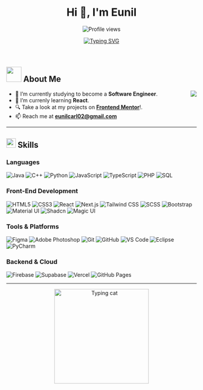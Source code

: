 <h1 align="center">Hi 👋, I'm Eunil</h1>

<p align="center">
  <img src="https://komarev.com/ghpvc/?username=EunilCarl" alt="Profile views" />
</p>

<p align="center">
  <a href="https://git.io/typing-svg">
    <img src="https://readme-typing-svg.herokuapp.com?font=Fira+Code&pause=1000&color=7BAEF7&width=435&lines=A+Self-taught+Front-end+Developer;An+Aspiring+Software+Engineer;Building+Projects+with+Passion" alt="Typing SVG" />
  </a>
</p>

<br>

## <img src="https://media.giphy.com/media/7Cr71vflxfGFO/giphy.gif" width="40px"> About Me

<img align="right" src="https://github-readme-stats.vercel.app/api/top-langs/?username=EunilCarl&hide_progress=false" />

- 🔭 I’m currently studying to become a **Software Engineer**.
- 🌱 I’m currenly learning **React**.
- 🔍 Take a look at my projects on [**Frontend Mentor**](https://www.frontendmentor.io/profile/EunilCarl)!.
- 📫 Reach me at **eunilcarl02@gmail.com**
---

## <img src="https://media2.giphy.com/media/QssGEmpkyEOhBCb7e1/giphy.gif" width="25"> Skills

<p align="center">

### Languages
![Java](https://img.shields.io/badge/Java-%23ED8B00.svg?style=for-the-badge&logo=openjdk&logoColor=white)
![C++](https://img.shields.io/badge/C++-%2300599C.svg?style=for-the-badge&logo=c%2B%2B&logoColor=white)
![Python](https://img.shields.io/badge/Python-%2314354C.svg?style=for-the-badge&logo=python&logoColor=white)
![JavaScript](https://img.shields.io/badge/JavaScript-%23323330.svg?style=for-the-badge&logo=javascript&logoColor=%23F7DF1E)
![TypeScript](https://img.shields.io/badge/TypeScript-%23007ACC.svg?style=for-the-badge&logo=typescript&logoColor=white)
![PHP](https://img.shields.io/badge/PHP-%237D55C2.svg?style=for-the-badge&logo=php&logoColor=white)
![SQL](https://img.shields.io/badge/MySQL-%2300f.svg?style=for-the-badge&logo=mysql&logoColor=white)

### Front-End Development
![HTML5](https://img.shields.io/badge/HTML5-%23E34F26.svg?style=for-the-badge&logo=html5&logoColor=white)
![CSS3](https://img.shields.io/badge/CSS3-%231572B6.svg?style=for-the-badge&logo=css3&logoColor=white)
![React](https://img.shields.io/badge/React-%2320232a.svg?style=for-the-badge&logo=react&logoColor=%2361DAFB)
![Next.js](https://img.shields.io/badge/Next.js-%23000000.svg?style=for-the-badge&logo=nextdotjs&logoColor=white)
![Tailwind CSS](https://img.shields.io/badge/TailwindCSS-%2338B2AC.svg?style=for-the-badge&logo=tailwind-css&logoColor=white)
![SCSS](https://img.shields.io/badge/SCSS-hotpink.svg?style=for-the-badge&logo=SASS&logoColor=white)
![Bootstrap](https://img.shields.io/badge/bootstrap-%238511FA.svg?style=for-the-badge&logo=bootstrap&logoColor=white)
![Material UI](https://img.shields.io/badge/Material%20UI-%230081CB.svg?style=for-the-badge&logo=mui&logoColor=white)
![Shadcn](https://img.shields.io/badge/Shadcn-%23ED64A6.svg?style=for-the-badge)
![Magic UI](https://img.shields.io/badge/Magic%20UI-%234A90E2.svg?style=for-the-badge)

### Tools & Platforms
![Figma](https://img.shields.io/badge/Figma-%23F24E1E.svg?style=for-the-badge&logo=figma&logoColor=white)
![Adobe Photoshop](https://img.shields.io/badge/Adobe%20Photoshop-%2331A8FF.svg?style=for-the-badge&logo=adobe%20photoshop&logoColor=white)
![Git](https://img.shields.io/badge/Git-%23F05032.svg?style=for-the-badge&logo=git&logoColor=white)
![GitHub](https://img.shields.io/badge/GitHub-%2312100E.svg?style=for-the-badge&logo=github&logoColor=white)
![VS Code](https://img.shields.io/badge/Visual%20Studio%20Code-0078d7.svg?style=for-the-badge&logo=visual-studio-code&logoColor=white)
![Eclipse](https://img.shields.io/badge/Eclipse-FE7A16.svg?style=for-the-badge&logo=Eclipse&logoColor=white)
![PyCharm](https://img.shields.io/badge/PyCharm-143?style=for-the-badge&logo=pycharm&logoColor=black&color=black&labelColor=green)

### Backend & Cloud
![Firebase](https://img.shields.io/badge/Firebase-%23FFCA28.svg?style=for-the-badge&logo=firebase&logoColor=black)
![Supabase](https://img.shields.io/badge/Supabase-%2300F7FF.svg?style=for-the-badge&logo=supabase&logoColor=white)
![Vercel](https://img.shields.io/badge/Vercel-%23000000.svg?style=for-the-badge&logo=vercel&logoColor=white)
![GitHub Pages](https://img.shields.io/badge/GitHub%20Pages-%23327FC7.svg?style=for-the-badge&logo=github&logoColor=white)

</p>

---

<p align="center">
  <img src="https://media.giphy.com/media/H1dxi6xdh4NGQCZSvz/giphy.gif" width="250px" alt="Typing cat" />
</p>
